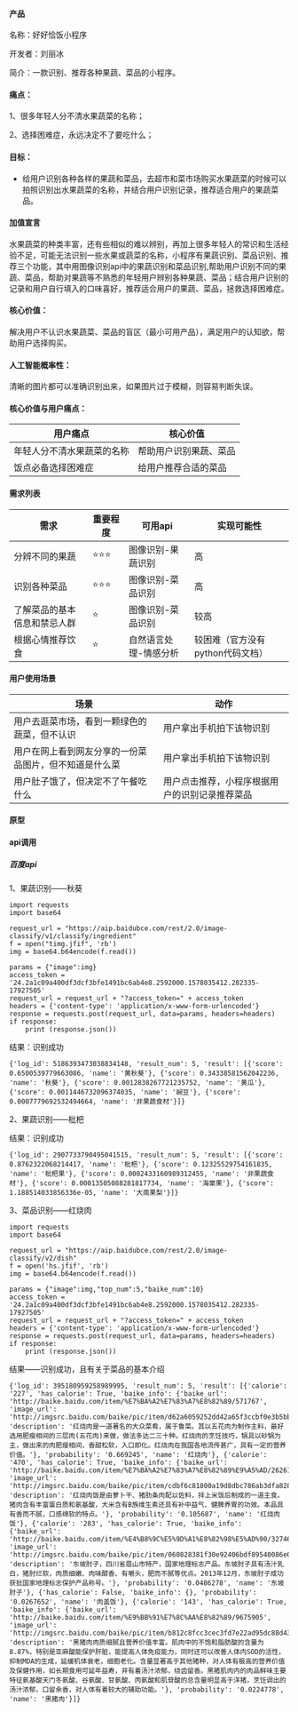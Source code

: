 
#### 产品

名称：好好恰饭小程序

开发者：刘丽冰

简介：一款识别、推荐各种果蔬、菜品的小程序。

#### 痛点：

1、很多年轻人分不清水果蔬菜的名称；

2、选择困难症，永远决定不了要吃什么；


#### 目标：

- 给用户识别各种各样的果蔬和菜品，去超市和菜市场购买水果蔬菜的时候可以拍照识别出水果蔬菜的名称，并结合用户识别记录，推荐适合用户的果蔬菜品。

#### 加值宣言

水果蔬菜的种类丰富，还有些相似的难以辨别，再加上很多年轻人的常识和生活经验不足，可能无法识别一些水果或蔬菜的名称，小程序有果蔬识别、菜品识别、推荐三个功能，其中用图像识别api中的果蔬识别和菜品识别,帮助用户识别不同的果蔬、菜品，帮助对果蔬等不熟悉的年轻用户辨别各种果蔬、菜品；结合用户识别的记录和用户自行填入的口味喜好，推荐适合用户的果蔬、菜品，拯救选择困难症。

#### 核心价值：

解决用户不认识水果蔬菜、菜品的盲区（最小可用产品），满足用户的认知欲，帮助用户选择购买。

#### 人工智能概率性：

清晰的图片都可以准确识别出来，如果图片过于模糊，则容易判断失误。

#### 核心价值与用户痛点：

| 用户痛点                         |核心价值          |
| ---------------------------- |----------------- |
| 年轻人分不清水果蔬菜的名称        |帮助用户识别果蔬、菜品 |
| 饭点必备选择困难症  | 给用户推荐合适的菜品 |

#### 需求列表

| 需求                         | 重要程度 | 可用api           |实现可能性|
| ---------------------------- | -------- | ----------------- | ----------------- |
| 分辨不同的果蔬               | ⭐⭐⭐   | 图像识别-果蔬识别 |高|
| 识别各种菜品         | ⭐⭐⭐      | 图像识别-菜品识别 |高|
| 了解菜品的基本信息和禁忌人群         | ⭐      | 图像识别-菜品识别 |较高|
| 根据心情推荐饮食         | ⭐      | 自然语言处理-情感分析 |较困难（官方没有python代码文档）|


#### 用户使用场景

| 场景                         | 动作 | 
| ---------------------------- | -------- | 
| 用户去逛菜市场，看到一颗绿色的蔬菜，但不认识  | 用户拿出手机拍下该物识别  |
| 用户在网上看到网友分享的一份菜品图片，但不知道是什么菜     | 用户拿出手机拍下该物识别      | 
| 用户肚子饿了，但决定不了午餐吃什么| 用户点击推荐，小程序根据用户的识别记录推荐菜品|
#### 原型

#### api调用

##### 百度api

1、果蔬识别——秋葵
```
import requests
import base64

request_url = "https://aip.baidubce.com/rest/2.0/image-classify/v1/classify/ingredient"
f = open("timg.jfif", 'rb')
img = base64.b64encode(f.read())

params = {"image":img}
access_token = '24.2a1c09a400df3dcf3bfe1491bc6ab4e8.2592000.1578035412.282335-17927505'
request_url = request_url + "?access_token=" + access_token
headers = {'content-type': 'application/x-www-form-urlencoded'}
response = requests.post(request_url, data=params, headers=headers)
if response:
    print (response.json())
```
结果：识别成功
```
{'log_id': 5186393473038834148, 'result_num': 5, 'result': [{'score': 0.6500539779663086, 'name': '黄秋葵'}, {'score': 0.34338581562042236, 'name': '秋葵'}, {'score': 0.0012838267721235752, 'name': '黄瓜'}, {'score': 0.0011446732096374035, 'name': '豌豆'}, {'score': 0.0007779692532494664, 'name': '非果蔬食材'}]}
```

2、果蔬识别——枇杷

结果：识别成功
```
{'log_id': 2907733790495041515, 'result_num': 5, 'result': [{'score': 0.8762322068214417, 'name': '枇杷'}, {'score': 0.12325529754161835, 'name': '枇杷果'}, {'score': 0.0002433160989312455, 'name': '非果蔬食材'}, {'score': 0.00013505088281817734, 'name': '海棠果'}, {'score': 1.188514033856336e-05, 'name': '大南果梨'}]}
```
3、菜品识别——红烧肉
```
import requests
import base64

request_url = "https://aip.baidubce.com/rest/2.0/image-classify/v2/dish"
f = open('hs.jfif', 'rb')
img = base64.b64encode(f.read())

params = {"image":img,"top_num":5,"baike_num":10}
access_token = '24.2a1c09a400df3dcf3bfe1491bc6ab4e8.2592000.1578035412.282335-17927505'
request_url = request_url + "?access_token=" + access_token
headers = {'content-type': 'application/x-www-form-urlencoded'}
response = requests.post(request_url, data=params, headers=headers)
if response:
    print (response.json())
```
结果——识别成功，且有关于菜品的基本介绍
```
{'log_id': 395180959258989995, 'result_num': 5, 'result': [{'calorie': '227', 'has_calorie': True, 'baike_info': {'baike_url': 'http://baike.baidu.com/item/%E7%BA%A2%E7%83%A7%E8%82%89/571767', 'image_url': 'http://imgsrc.baidu.com/baike/pic/item/d62a6059252dd42a65f3ccbf0e3b5bb5c9eab828.jpg', 'description': '红烧肉是一道著名的大众菜肴，属于鲁菜。其以五花肉为制作主料，最好选用肥瘦相间的三层肉(五花肉)来做，做法多达二三十种。红烧肉的烹饪技巧，锅具以砂锅为主，做出来的肉肥瘦相间，香甜松软，入口即化。红烧肉在我国各地流传甚广，具有一定的营养价值。'}, 'probability': '0.669245', 'name': '红烧肉'}, {'calorie': '470', 'has_calorie': True, 'baike_info': {'baike_url': 'http://baike.baidu.com/item/%E7%BA%A2%E7%83%A7%E8%82%89%E9%A5%AD/2626130', 'image_url': 'http://imgsrc.baidu.com/baike/pic/item/cdbf6c81800a19d8dbc786ab3dfa828ba71e4653.jpg', 'description': '红烧肉饭是由萝卜干、猪肋条肉配以佐料，拌上米饭后制成的一道主食。猪肉含有丰富蛋白质和氨基酸，大米含有B族维生素还具有补中益气、健脾养胃的功效。本品具有香而不腻，口感绵软的特点。'}, 'probability': '0.105687', 'name': '红烧肉饭'}, {'calorie': '283', 'has_calorie': True, 'baike_info': {'baike_url': 'http://baike.baidu.com/item/%E4%B8%9C%E5%9D%A1%E8%82%98%E5%AD%90/327468', 'image_url': 'http://imgsrc.baidu.com/baike/pic/item/060828381f30e92406bdf89540086e061d95f77d.jpg', 'description': '东坡肘子，四川省眉山市特产，国家地理标志产品。东坡肘子具有汤汁乳白，猪肘烂软，肉质细嫩、肉味醇香、有嚼头，肥而不腻等优点。2013年12月，东坡肘子成功获批国家地理标志保护产品称号。'}, 'probability': '0.0486278', 'name': '东坡肘子'}, {'has_calorie': False, 'baike_info': {}, 'probability': '0.0267652', 'name': '肉盖饭'}, {'calorie': '143', 'has_calorie': True, 'baike_info': {'baike_url': 'http://baike.baidu.com/item/%E9%BB%91%E7%8C%AA%E8%82%89/9675905', 'image_url': 'http://imgsrc.baidu.com/baike/pic/item/b812c8fcc3cec3fd7e22ad95dc88d43f87942735.jpg', 'description': '黑猪肉肉质细腻且营养价值丰富。肌肉中的不饱和脂肪酸的含量为8.87%，特别是亚麻酸能保护肝脏，能提高人体免疫能力，同时还可以改善人体内SOD的活性，抑制MDA的生成，延缓机体衰老，细胞老化。含量显著高于其他猪种，对人体有极高的营养价值及保健作用，如长期食用可延年益寿，并有着汤汁浓郁，绕齿留香。黑猪肌肉内的肉品鲜味主要特征氨基酸天门冬氨酸、谷氨酸、甘氨酸、丙氨酸和肌苷酸的总含量明显高于洋猪，烹饪调出的汤汁浓郁，口留余香，对人体有着较大的辅助功能。'}, 'probability': '0.0224778', 'name': '黑猪肉'}]}
```


